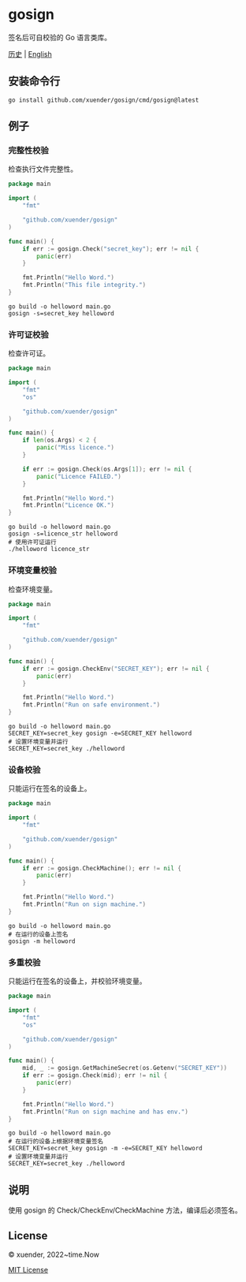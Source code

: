 # gosign

签名后可自校验的 Go 语言类库。

[历史](http://github.com/xuender/gosign/blob/master/History.md) | [English](http://github.com/xuender/gosign/blob/master/README.md)

## 安装命令行

```shell
go install github.com/xuender/gosign/cmd/gosign@latest
```

## 例子

### 完整性校验

检查执行文件完整性。

```go
package main

import (
	"fmt"

	"github.com/xuender/gosign"
)

func main() {
	if err := gosign.Check("secret_key"); err != nil {
		panic(err)
	}

	fmt.Println("Hello Word.")
	fmt.Println("This file integrity.")
}
```

```shell
go build -o helloword main.go
gosign -s=secret_key helloword
```

### 许可证校验

检查许可证。

```go
package main

import (
	"fmt"
	"os"

	"github.com/xuender/gosign"
)

func main() {
	if len(os.Args) < 2 {
		panic("Miss licence.")
	}

	if err := gosign.Check(os.Args[1]); err != nil {
		panic("Licence FAILED.")
	}

	fmt.Println("Hello Word.")
	fmt.Println("Licence OK.")
}
```

```shell
go build -o helloword main.go
gosign -s=licence_str helloword
# 使用许可证运行
./helloword licence_str
```

### 环境变量校验

检查环境变量。

```go
package main

import (
	"fmt"

	"github.com/xuender/gosign"
)

func main() {
	if err := gosign.CheckEnv("SECRET_KEY"); err != nil {
		panic(err)
	}

	fmt.Println("Hello Word.")
	fmt.Println("Run on safe environment.")
}
```

```shell
go build -o helloword main.go
SECRET_KEY=secret_key gosign -e=SECRET_KEY helloword
# 设置环境变量并运行
SECRET_KEY=secret_key ./helloword
```

### 设备校验

只能运行在签名的设备上。

```go
package main

import (
	"fmt"

	"github.com/xuender/gosign"
)

func main() {
	if err := gosign.CheckMachine(); err != nil {
		panic(err)
	}

	fmt.Println("Hello Word.")
	fmt.Println("Run on sign machine.")
}
```

```shell
go build -o helloword main.go
# 在运行的设备上签名
gosign -m helloword
```

### 多重校验

只能运行在签名的设备上，并校验环境变量。

```go
package main

import (
	"fmt"
	"os"

	"github.com/xuender/gosign"
)

func main() {
	mid, _ := gosign.GetMachineSecret(os.Getenv("SECRET_KEY"))
	if err := gosign.Check(mid); err != nil {
		panic(err)
	}

	fmt.Println("Hello Word.")
	fmt.Println("Run on sign machine and has env.")
}
```

```shell
go build -o helloword main.go
# 在运行的设备上根据环境变量签名
SECRET_KEY=secret_key gosign -m -e=SECRET_KEY helloword
# 设置环境变量并运行
SECRET_KEY=secret_key ./helloword
```

## 说明

使用 gosign 的 Check/CheckEnv/CheckMachine 方法，编译后必须签名。

## License

© xuender, 2022~time.Now

[MIT License](https://github.com/xuender/gosign/blob/master/License)
